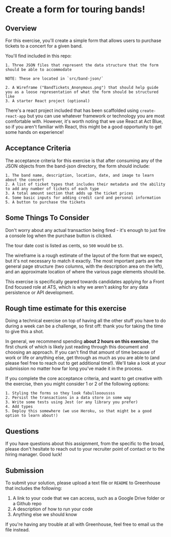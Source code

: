 # Create a form for touring bands!

## Overview

For this exercise, you'll create a simple form that allows users to purchase tickets to a concert for a given band.

You'll find included in this repo:

    1. Three JSON files that represent the data structure that the form should be able to accommodate

    NOTE: These are located in `src/band-json/`

    2. A Wireframe ("BandTickets_Anonymous.png") that should help guide you as a loose representation of what the form should be structured like
    3. A starter React project (optional)

There's a react project included that has been scaffolded using `create-react-app` but you can use whatever framework or technology you are most comfortable with. However, it's worth noting that we use React at Act Blue, so if you aren't familiar with React, this might be a good opportunity to get some hands on experience!

## Acceptance Criteria

The acceptance criteria for this exercise is that after consuming any of the JSON objects from the band-json directory, the form should include:

    1. The band name, description, location, date, and image to learn about the concert
    2. A list of ticket types that includes their metadata and the ability to add any number of tickets of each type
    3. A total amount section that adds up the ticket prices
    4. Some basic inputs for adding credit card and personal information
    5. A button to purchase the tickets

## Some Things To Consider

Don't worry about any actual transaction being fired - it's enough to just fire a console log when the purchase button is clicked.

The tour date cost is listed as cents, so `500` would be `$5`.

The wireframe is a rough estimate of the layout of the form that we expect, but it's not necessary to match it exactly. The most important parts are the general page structure (two columns, with the description area on the left), and an approximate location of where the various page elements should be.

This exercise is specifically geared towards candidates applying for a Front End focused role at ATS, which is why we aren't asking for any data persistence or API development.

## Rough time estimate for this exercise

Doing a technical exercise on top of having all the other stuff you have to do during a week can be a challenge, so first off: thank you for taking the time to give this a shot.

In general, we recommend spending **about 2 hours on this exercise**, the first chunk of which is likely just reading through this document and choosing an approach. If you can't find that amount of time because of work or life or anything else, get through as much as you are able to (and please feel free to reach out to get additional time!). We'll take a look at your submission no matter how far long you've made it in the process.

If you complete the core acceptance criteria, and want to get creative with the exercise, then you might consider 1 or 2 of the following options:

    1. Styling the forms so they look fabulloooussss
    2. Persist the transactions in a data store in some way
    3. Write some tests using Jest (or any library you prefer)
    4. Add types
    5. Deploy this somewhere (we use Heroku, so that might be a good option to learn about!)

## Questions

If you have questions about this assignment, from the specific to the broad, please don't hesitate to reach out to your recruiter point of contact or to the hiring manager. Good luck!

## Submission

To submit your solution, please upload a text file or `README` to Greenhouse that includes the following:

1. A link to your code that we can access, such as a Google Drive folder or a Github repo
2. A description of how to run your code
3. Anything else we should know

If you're having any trouble at all with Greenhouse, feel free to email us the file instead.

